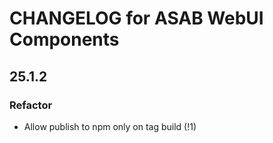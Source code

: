 # CHANGELOG for ASAB WebUI Components

## 25.1.2

### Refactor

- Allow publish to npm only on tag build (!1)
